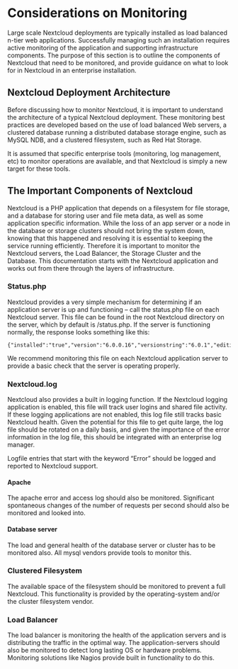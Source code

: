 Considerations on Monitoring
============================

Large scale Nextcloud deployments are typically installed as load
balanced n-tier web applications. Successfully managing such an
installation requires active monitoring of the application and
supporting infrastructure components. The purpose of this section is to
outline the components of Nextcloud that need to be monitored, and
provide guidance on what to look for in Nextcloud in an enterprise
installation.

Nextcloud Deployment Architecture
---------------------------------

Before discussing how to monitor Nextcloud, it is important to
understand the architecture of a typical Nextcloud deployment. These
monitoring best practices are developed based on the use of load
balanced Web servers, a clustered database running a distributed
database storage engine, such as MySQL NDB, and a clustered filesystem,
such as Red Hat Storage.

It is assumed that specific enterprise tools (monitoring, log
management, etc) to monitor operations are available, and that Nextcloud
is simply a new target for these tools.

The Important Components of Nextcloud
-------------------------------------

Nextcloud is a PHP application that depends on a filesystem for file
storage, and a database for storing user and file meta data, as well as
some application specific information. While the loss of an app server
or a node in the database or storage clusters should not bring the
system down, knowing that this happened and resolving it is essential to
keeping the service running efficiently. Therefore it is important to
monitor the Nextcloud servers, the Load Balancer, the Storage Cluster
and the Database. This documentation starts with the Nextcloud
application and works out from there through the layers of
infrastructure.

### Status.php

Nextcloud provides a very simple mechanism for determining if an
application server is up and functioning – call the status.php file on
each Nextcloud server. This file can be found in the root Nextcloud
directory on the server, which by default is /status.php. If the server
is functioning normally, the response looks something like this:

    {"installed":"true","version":"6.0.0.16","versionstring":"6.0.1","edition":""}

We recommend monitoring this file on each Nextcloud application server
to provide a basic check that the server is operating properly.

### Nextcloud.log

Nextcloud also provides a built in logging function. If the Nextcloud
logging application is enabled, this file will track user logins and
shared file activity. If these logging applications are not enabled,
this log file still tracks basic Nextcloud health. Given the potential
for this file to get quite large, the log file should be rotated on a
daily basis, and given the importance of the error information in the
log file, this should be integrated with an enterprise log manager.

Logfile entries that start with the keyword “Error” should be logged and
reported to Nextcloud support.

#### Apache

The apache error and access log should also be monitored. Significant
spontaneous changes of the number of requests per second should also be
monitored and looked into.

#### Database server

The load and general health of the database server or cluster has to be
monitored also. All mysql vendors provide tools to monitor this.

### Clustered Filesystem

The available space of the filesystem should be monitored to prevent a
full Nextcloud. This functionality is provided by the operating-system
and/or the cluster filesystem vendor.

### Load Balancer

The load balancer is monitoring the health of the application servers
and is distributing the traffic in the optimal way. The
application-servers should also be monitored to detect long lasting OS
or hardware problems. Monitoring solutions like Nagios provide built in
functionality to do this.
